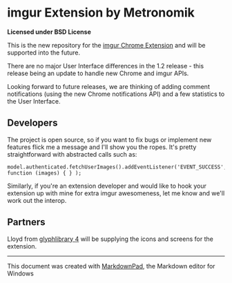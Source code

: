 # imgur Extension by Metronomik #

**Licensed under BSD License**

This is the new repository for the [imgur Chrome Extension](https://chrome.google.com/webstore/detail/imgur/ehoopddfhgaehhmphfcooacjdpmbjlao) and will be supported into the future.

There are no major User Interface differences in the 1.2 release - this release being an update to handle new Chrome and imgur APIs.

Looking forward to future releases, we are thinking of adding comment notifications (using the new Chrome notifications API) and a few statistics to the User Interface.

## Developers ##

The project is open source, so if you want to fix bugs or implement new features flick me a message and I'll show you the ropes. It's pretty straightforward with abstracted calls such as:

    model.authenticated.fetchUserImages().addEventListener('EVENT_SUCCESS', function (images) { } );

Similarly, if you're an extension developer and would like to hook your extension up with mine for extra imgur awesomeness, let me know and we'll work out the interop.

## Partners ##

Lloyd from [glyphlibrary 4](http://www.glyphlibrary.com/) will be supplying the icons and screens for the extension.



---
This document was created with [MarkdownPad](http://markdownpad.com), the Markdown editor for Windows